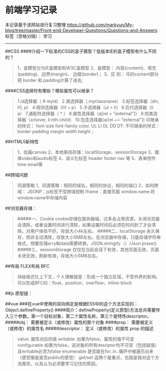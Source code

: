 ﻿# 前端学习记录
本记录基于该网站进行复习整理
https://github.com/markyun/My-blog/tree/master/Front-end-Developer-Questions/Questions-and-Answers
标签（空格分隔）： 学习

---

##CSS
####介绍一下标准的CSS的盒子模型？低版本IE的盒子模型有什么不同的？
>1、盒模型分为IE盒模型和W3C盒模型
>2、盒模型： 内容(content)、填充(padding)、边界(margin)、 边框(border)；
>3、区  别： IE的content部分把 border 和 padding计算了进去;

####CSS选择符有哪些？哪些属性可以继承？
 >  1.id选择器（ # myid）
  	2.类选择器（.myclassname）
  	3.标签选择器（div, h1, p）
  	4.相邻选择器（h1 + p）
  	5.子选择器（ul > li）
  	6.后代选择器（li a）
  	7.通配符选择器（ * ）
  	8.属性选择器（a[rel = "external"]）
  	9.伪类选择器（a:hover, li:nth-child）
    10.包含选择器(a[rel ~= "external"])
  >可继承的样式： font-size font-family color, UL LI DL DD DT;
  >不可继承的样式：border padding margin width height ;

##HTML5新特性
> 1、绘画canvas
> 2、本地离线存储：localStorage、sessionStorage
> 3、媒体video和audio标签
> 4、语义化标签 header footer nav 等
> 5、表单控件 time email等


##跨域问题
>同源策略
1、同源策略：相同的域名，相同的协议，相同的端口
2、如何跨域： 
JSONP：js标签不受跨域控制
iframe：直接页面
window.name:将window.name中存储内容

##浏览器存储：
> #####一、Cookie
cookie存储在服务器端，过多会占用资源，关闭浏览器会清除，或者设置时间进行清除，如果设置时间后必须在时间到了才会清除。对用户体验不好。存放大小4k左右。
> #####二、localStorage
永久保存，除非主动清除，存放大小5MB左右。在浏览器中存储，只能存储字符串格式，想要存储arry和data需要转换，JSON.stringify（）/Json.prase()
> #####三、sessionStorage
仅仅在当前会话下有效，其他页面无效，页面关闭无效，刷新有效，存放大小5MB左右。


##布局
FLEX布局
BFC
>块级格式化上下文，个人理解就是：形成一个独立区域，不受外界的影响。
可以形成BFC的：float，position，overflow，inline-block



##js
原型链：



##vue
###在vue中使用的双向绑定是根据ES5中的这个方法实现的：Object.defineProperty()
####简介：defineProperty(定义原型)方法总共需要传入三个参数。第一个目标对象，第二个属性名称，第三个是特性descriptor。
#####obj：
需要被定义（或修改）属性的那个对象
####prop：
需要被定义（或修改）的属性名
#####descriptor：
定义（或修改）的属性 prop 的描述
>value:           属性对应的值
writable:       如果为false，属性的值不可变
configurable  如果为false，该对象的所有desriptor均不可变（包括赋值）且writable必须为false
enumerable   是否能在for..in..循环中被遍历出来（感觉像是是否public的感觉）
get/set         这两个是重点，也就是我对这个方法推崇，以及认为必须要学习记住的原因。